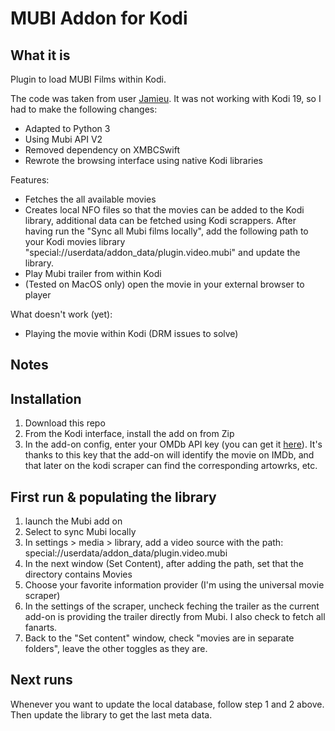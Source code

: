 # MUBI Addon for Kodi

## What it is
Plugin to load MUBI Films within Kodi.

The code was taken from user [Jamieu](https://github.com/jamieu/plugin.video.mubi). It was not working with Kodi 19, so I had to make the following changes:

- Adapted to Python 3
- Using Mubi API V2
- Removed dependency on XMBCSwift
- Rewrote the browsing interface using native Kodi libraries

Features:

- Fetches the all available movies
- Creates local NFO files so that the movies can be added to the Kodi library, additional data can be fetched using Kodi scrappers. After having run the "Sync all Mubi films locally", add the following path to your Kodi movies library "special://userdata/addon_data/plugin.video.mubi" and update the library.
- Play Mubi trailer from within Kodi
- (Tested on MacOS only) open the movie in your external browser to player



What doesn't work (yet):

- Playing the movie within Kodi (DRM issues to solve)


## Notes

## Installation

1. Download this repo
2. From the Kodi interface, install the add on from Zip
3. In the add-on config, enter your OMDb API key (you can get it [here](http://www.omdbapi.com/apikey.aspx)). It's thanks to this key that the add-on will identify the movie on IMDb, and that later on the kodi scraper can find the corresponding artowrks, etc.

## First run & populating the library
1. launch the Mubi add on
2. Select to sync Mubi locally
3. In settings > media > library, add a video source with the path: special://userdata/addon_data/plugin.video.mubi
4. In the next window (Set Content), after adding the path, set that the directory contains Movies
5. Choose your favorite information provider (I'm using the universal movie scraper)
6. In the settings of the scraper, uncheck feching the trailer as the current add-on is providing the trailer directly from Mubi. I also check to fetch all fanarts.
7. Back to the "Set content" window, check "movies are in separate folders", leave the other toggles as they are.

## Next runs

Whenever you want to update the local database, follow step 1 and 2 above. Then update the library to get the last meta data.
